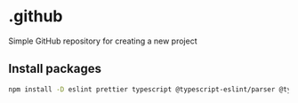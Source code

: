 # .github

Simple GitHub repository for creating a new project

## Install packages

```bash
npm install -D eslint prettier typescript @typescript-eslint/parser @typescript-eslint/eslint-plugin eslint-plugin-jsx-a11y eslint-plugin-react-hooks eslint-config-prettier eslint-plugin-prettier eslint-plugin-promise
```

